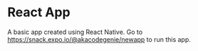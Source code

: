 # React App
A basic app created using React Native.
Go to https://snack.expo.io/@akacodegenie/newapp to run this app.
